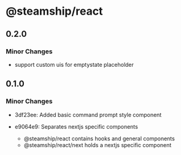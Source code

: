 # @steamship/react

## 0.2.0

### Minor Changes

- support custom uis for emptystate placeholder

## 0.1.0

### Minor Changes

- 3df23ee: Added basic command prompt style component
- e9064e9: Separates nextjs specific components

  - @steamship/react contains hooks and general components
  - @steamship/react/next holds a nextjs specific component
